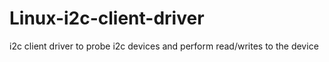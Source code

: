 # Linux-i2c-client-driver
i2c client driver to probe i2c devices and perform read/writes to the device
